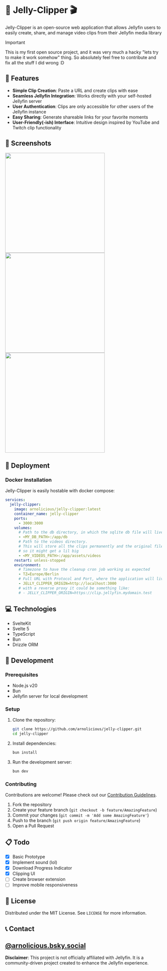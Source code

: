 # 🪼 Jelly-Clipper 🎬

Jelly-Clipper is an open-source web application that allows Jellyfin users to easily create, share, and manage video clips from their Jellyfin media library

> [!IMPORTANT]
> This is my first open source project, and it was very much a hacky "lets try to make it work somehow" thing.
> So absolutely feel free to contribute and fix all the stuff I did wrong :D

## 🌟 Features

- **Simple Clip Creation**: Paste a URL and create clips with ease
- **Seamless Jellyfin Integration**: Works directly with your self-hosted Jellyfin server
- **User Authentication**: Clips are only accessible for other users of the Jellyfin instance
- **Easy Sharing**: Generate shareable links for your favorite moments
- **User-Friendly(-ish) Interface**: Intuitive design inspired by YouTube and Twitch clip functionality

## 📸 Screenshots

<p float="left">
  
  <img src="https://github.com/user-attachments/assets/497fee97-571d-4181-a2a6-64092bba9174" width="320" />
  <img src="https://github.com/user-attachments/assets/8aa52143-732d-417e-bcea-f99c11a8b447" width="320" /> 
  <img src="https://github.com/user-attachments/assets/21ff1121-516c-43ee-a14e-26039d05e2de" width="320" />
</p>


## 🚀 Deployment

### Docker Installation

Jelly-Clipper is easily hostable with docker compose:

```yaml
services:
  jelly-clipper:
    image: arnolicious/jelly-clipper:latest
    container_name: jelly-clipper
    ports:
      - 3000:3000
    volumes:
      # Path to the db directory, in which the sqlite db file will live
      - <MY_DB_PATH>:/app/db
      # Path to the videos directory.
      # This will store all the clips permanently and the original files temporarily,
      # so it might get a lil big
      - <MY_VIDEOS_PATH>:/app/assets/videos
    restart: unless-stopped
    environment:
      # Timezone to have the cleanup cron job working as expected
      - TZ=Europe/Berlin
      # Full URL with Protocol and Port, where the application will live
      - JELLY_CLIPPER_ORIGIN=http://localhost:3000
      # with a reverse proxy it could be something like:
      # - JELLY_CLIPPER_ORIGIN=https://clip.jellyfin.mydomain.test
```

## 💻 Technologies

- SvelteKit
- Svelte 5
- TypeScript
- Bun
- Drizzle ORM

## 🤝 Development

### Prerequisites

- Node.js v20
- Bun
- Jellyfin server for local development

### Setup

1. Clone the repository:

   ```bash
   git clone https://github.com/arnolicious/jelly-clipper.git
   cd jelly-clipper
   ```

2. Install dependencies:

   ```bash
   bun install
   ```

3. Run the development server:
   ```bash
   bun dev
   ```

### Contributing

Contributions are welcome! Please check out our [Contribution Guidelines](CONTRIBUTING.md).

1. Fork the repository
2. Create your feature branch (`git checkout -b feature/AmazingFeature`)
3. Commit your changes (`git commit -m 'Add some AmazingFeature'`)
4. Push to the branch (`git push origin feature/AmazingFeature`)
5. Open a Pull Request

## 📋 Todo

- [x] Basic Prototype
- [x] Implement sound (lol)
- [x] Download Progress Indicator
- [x] Clipping UI
- [ ] Create browser extension
- [ ] Improve mobile responsiveness

## 📄 License

Distributed under the MIT License. See `LICENSE` for more information.

## 📞 Contact

## [@arnolicious.bsky.social](https://arnolicious.bsky.social)

**Disclaimer**: This project is not officially affiliated with Jellyfin. It is a community-driven project created to enhance the Jellyfin experience.
